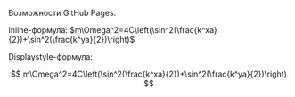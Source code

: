 Возможности GitHub Pages.

Inline-формула: $m\Omega^2=4C\left(\sin^2(\frac{k^xa}{2})+\sin^2(\frac{k^ya}{2})\right)$

Displaystyle-формула:

$$
m\Omega^2=4C\left(\sin^2(\frac{k^xa}{2})+\sin^2(\frac{k^ya}{2})\right)
$$


<script type="text/x-mathjax-config">
MathJax.Hub.Config({
    tex2jax: {
        inlineMath: [['$','$'], ['\\(','\\)']],
        processEscapes: true
    }
});
</script>
<script src="https://cdnjs.cloudflare.com/ajax/libs/mathjax/2.7.0/MathJax.js?config=TeX-AMS-MML_HTMLorMML" type="text/javascript"></script>

